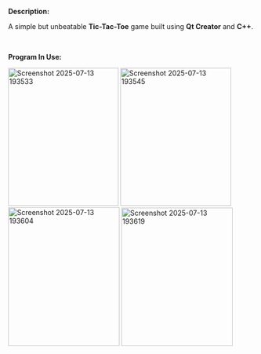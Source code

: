 **Description:**

A simple but unbeatable **Tic-Tac-Toe** game built using **Qt Creator** and **C++**.  

<br /> 

**Program In Use:**

<img width="225" height="281" alt="Screenshot 2025-07-13 193533" src="https://github.com/user-attachments/assets/2d9471d7-0e0d-493d-b663-d762ea705ea9" />

<img width="226" height="281" alt="Screenshot 2025-07-13 193545" src="https://github.com/user-attachments/assets/6a28e756-0e0c-47c8-9d4a-d6c964a64767" />

<img width="227" height="283" alt="Screenshot 2025-07-13 193604" src="https://github.com/user-attachments/assets/d0ed781a-aa41-4621-b0aa-05fe60244b56" />

<img width="227" height="282" alt="Screenshot 2025-07-13 193619" src="https://github.com/user-attachments/assets/a890db6b-eda5-4708-b5cb-4c1ddf59a79d" />
